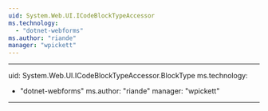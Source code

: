 ```yaml
---
uid: System.Web.UI.ICodeBlockTypeAccessor
ms.technology: 
  - "dotnet-webforms"
ms.author: "riande"
manager: "wpickett"
---
```


---
uid: System.Web.UI.ICodeBlockTypeAccessor.BlockType
ms.technology: 
  - "dotnet-webforms"
ms.author: "riande"
manager: "wpickett"
---
